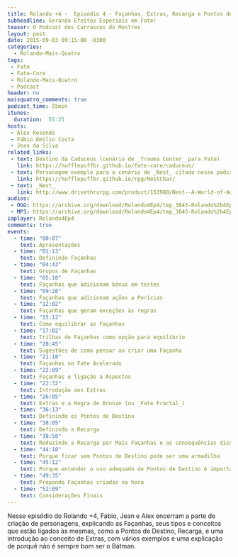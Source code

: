 ```yaml
---
title: Rolando +4 -  Episódio 4 - Façanhas, Extras, Recarga e Pontos de Destino
subheadline: Gerando Efeitos Especiais em Fate!
teaser: O Podcast dos Carrascos do Mestres
layout: post
date: 2015-09-03 09:15:00 -0300
categories:
  - Rolando-Mais-Quatro
tags:
 - Fate
 - Fate-Core
 - Rolando-Mais-Quatro
 - Podcast
header: no
maisquatro_comments: true 
podcast_time: 55min
itunes:
  duration:  55:25
hosts:
 - Alex Resende
 - Fábio Emilio Costa
 - Jean da Silva
related_links:
 - text: Destino da Caduceus (cenário de _Trauma Center_ para Fate)
   link: https://hufflepuffbr.github.io/fate-core/caduceus/
 - text: Personagem exemplo para o cenário de _Nest_ citado nesse podcast (em Inglês)
   link: https://hufflepuffbr.github.io/rpg/NestChar/
 - text: _Nest_
   link: http://www.drivethrurpg.com/product/153980/Nest--A-World-of-Adventure-for-Fate-Core
audios:
 - OGG: https://archive.org/download/Rolando4Ep4/tmp_3845-Rolando%2b4Ep4-2028009464.ogg
 - MP3: https://archive.org/download/Rolando4Ep4/tmp_3845-Rolando%2b4Ep4-2028009464.mp3
iaplayer: Rolando4Ep4
comments: true
events:
  - time: "00:07"
    text: Apresentações
  - time: "01:13"
    text: Definindo Façanhas
  - time: "04:43"
    text: Grupos de Façanhas
  - time: "05:10"
    text: Façanhas que adicionam bônus em testes
  - time: "09:26"
    text: Façanhas que adicionam ações a Perícias
  - time: "12:02"
    text: Façanhas que geram exceções às regras
  - time: "15:12"
    text: Como equilibrar as Façanhas
  - time: "17:02"
    text: Trilhas de Façanhas como opção para equilibrio
  - time: "20:45"
    text: Sugestões de como pensar ao criar uma Façanha
  - time: "21:18"
    text: Façanhas no Fate Acelerado
  - time: "22:09"
    text: Façanhas e ligação a Aspectos
  - time: "22:32"
    text: Introdução aos Extras
  - time: "26:05"
    text: Extras e a Regra de Bronze (ou _Fate Fractal_)
  - time: "36:13"
    text: Definindo os Pontos de Destino
  - time: "38:05"
    text: Definindo a Recarga
  - time: "38:50"
    text: Reduzindo a Recarga por Mais Façanhas e as consequências disso
  - time: "44:10"
    text: Porque ficar sem Pontos de Destino pode ser uma armadilha
  - time: "45:12"
    text: Porque entender o uso adequado de Pontos de Destino é importante
  - time: "49:35"
    text: Propondo Façanhas criadas na hora
  - time: "52:09"
    text: Considerações Finais
---
```


Nesse episódio do  Rolando +4, Fábio, Jean e Alex  encerram a parte de
criação de personagens, explicando as Façanhas, seus tipos e conceitos
que estão ligados às mesmas, como  a Pontos de Destino, Recarga, e uma
introdução ao conceito de Extras, com vários exemplos e uma explicação
de porquê não é sempre bom ser o Batman.
